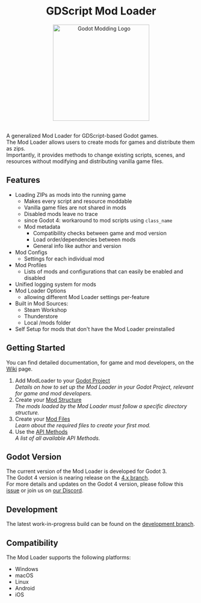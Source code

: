 <div align="center">

# GDScript Mod Loader

<img alt="Godot Modding Logo" src="https://github.com/KANAjetzt/godot-mod-loader/assets/41547570/44df4f33-883e-4c1d-baac-06f87b0656f4" width="256" />

</div>

<br />

A generalized Mod Loader for GDScript-based Godot games.  
The Mod Loader allows users to create mods for games and distribute them as zips.  
Importantly, it provides methods to change existing scripts, scenes, and resources without modifying and distributing vanilla game files.

## Features
- Loading ZIPs as mods into the running game
  - Makes every script and resource moddable
  - Vanilla game files are not shared in mods
  - Disabled mods leave no trace
  - since Godot 4: workaround to mod scripts using `class_name`
  - Mod metadata
    - Compatibility checks between game and mod version
    - Load order/dependencies between mods 
    - General info like author and version
- Mod Configs
  - Settings for each individual mod
- Mod Profiles
  - Lists of mods and configurations that can easily be enabled and disabled
- Unified logging system for mods
- Mod Loader Options
  - allowing different Mod Loader settings per-feature
- Built in Mod Sources:
  - Steam Workshop
  - Thunderstore
  - Local /mods folder
- Self Setup for mods that don't have the Mod Loader preinstalled

## Getting Started

You can find detailed documentation, for game and mod developers, on the [Wiki](https://wiki.godotmodding.com/) page.

1. Add ModLoader to your [Godot Project](https://wiki.godotmodding.com/guides/integration/godot_project_setup/)   
   *Details on how to set up the Mod Loader in your Godot Project, relevant for game and mod developers.*
2. Create your [Mod Structure](https://wiki.godotmodding.com/guides/modding/mod_structure/)   
   *The mods loaded by the Mod Loader must follow a specific directory structure.*
3. Create your [Mod Files](https://wiki.godotmodding.com/guides/modding/mod_files/)   
   *Learn about the required files to create your first mod.*
4. Use the [API Methods](https://wiki.godotmodding.com/api/mod_loader_api/)   
   *A list of all available API Methods.*

## Godot Version
The current version of the Mod Loader is developed for Godot 3.  
The Godot 4 version is nearing release on the [4.x branch](https://github.com/GodotModding/godot-mod-loader/tree/4.x).   
For more details and updates on the Godot 4 version, please follow this [issue](https://github.com/GodotModding/godot-mod-loader/issues/315) 
or join us on [our Discord](https://discord.godotmodding.com).

## Development
The latest work-in-progress build can be found on the [development branch](https://github.com/GodotModding/godot-mod-loader/tree/development).

## Compatibility
The Mod Loader supports the following platforms:
- Windows
- macOS
- Linux
- Android
- iOS
